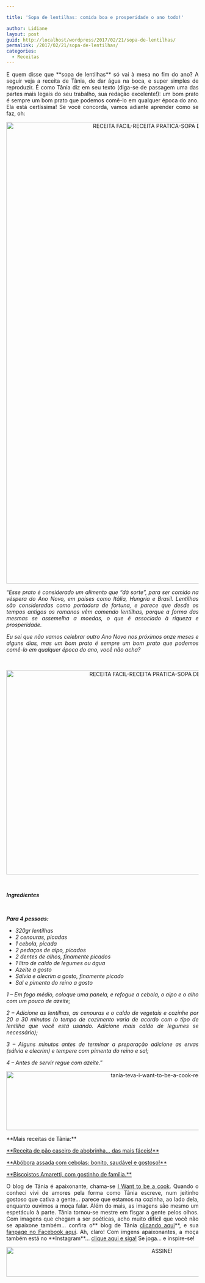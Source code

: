 ```yaml
---

title: 'Sopa de lentilhas: comida boa e prosperidade o ano todo!'

author: Lidiane
layout: post
guid: http://localhost/wordpress/2017/02/21/sopa-de-lentilhas/
permalink: /2017/02/21/sopa-de-lentilhas/
categories:
  - Receitas
---
```

<p align="justify">
  E quem disse que **sopa de lentilhas** só vai à mesa no fim do ano? A seguir veja a receita de Tânia, de dar água na boca, e super simples de reproduzir. É como Tânia diz em seu texto (diga-se de passagem uma das partes mais legais do seu trabalho, sua redação excelente!): um bom prato é sempre um bom prato que podemos comê-lo em qualquer época do ano. Ela está certíssima! Se você concorda, vamos adiante aprender como se faz, oh:
</p>

<p align="center">
  <img class="alignnone size-full wp-image-13506" src="http://www.trololodemulher.com.br/blog/wp-content/uploads/2017/02/RECEITA-FACIL-RECEITA-PRATICA-SOPA-DE-LENTILHA.jpg" alt="RECEITA FACIL-RECEITA PRATICA-SOPA DE LENTILHA" width="800" height="1206" />
</p>

<p style="text-align: justify;">
  “<em>Esse prato é considerado um alimento que “dá sorte”, para ser comido na véspera do Ano Novo, em países como Itália, Hungria e Brasil. Lentilhas são consideradas como portadora de fortuna, e parece que desde os tempos antigos os romanos vêm comendo lentilhas, porque a forma das mesmas se assemelha a moedas, o que é associado à riqueza e prosperidade.</em>
</p>

<p style="text-align: justify;">
  <em>Eu sei que não vamos celebrar outro Ano Novo nos próximos onze meses e alguns dias, mas um bom prato é sempre um bom prato que podemos comê-lo em qualquer época do ano, você não acha?</em>
</p>

&nbsp;

<p align="center">
  <img class="alignnone size-full wp-image-13507" src="http://www.trololodemulher.com.br/blog/wp-content/uploads/2017/02/RECEITA-FACIL-RECEITA-PRATICA-SOPA-DE-LENTILHA2.jpg" alt="RECEITA FACIL-RECEITA PRATICA-SOPA DE LENTILHA[2]" width="800" height="534" />
</p>

&nbsp;

**_Ingredientes_**

&nbsp;

**_Para 4 pessoas:_**

  * _320gr lentilhas_ 
  * _2 cenouras, picadas_ 
  * _1 cebola, picada_ 
  * _2 pedaços de aipo, picados_ 
  * _2 dentes de alhos, finamente picados_ 
  * _1 litro de caldo de legumes ou água_ 
  * _Azeite a gosto_ 
  * _Sálvia e alecrim a gosto, finamente picado_ 
  * _Sal e pimenta do reino a gosto_

<p align="justify">
  <em>1 – Em fogo médio, coloque uma panela, e refogue a cebola, o aipo e o alho com um pouco de azeite;</em>
</p>

<p align="justify">
  <em>2 – Adicione as lentilhas, as cenouras e o caldo de vegetais e cozinhe por 20 a 30 minutos (o tempo de cozimento varia de acordo com o tipo de lentilha que você está usando. Adicione mais caldo de legumes se necessário);</em>
</p>

<p align="justify">
  <em>3 – Alguns minutos antes de terminar a preparação adicione as ervas (sálvia e alecrim) e tempere com pimenta do reino e sal;</em>
</p>

<p align="justify">
  <em>4 – Antes de servir regue com azeite</em>.”
</p>

<p align="center">
  <img class="alignnone size-full wp-image-13037" src="http://www.trololodemulher.com.br/blog/wp-content/uploads/2016/10/TANIA-TEVA-I-WANT-TO-BE-A-COOK-RECEITAS.jpg" alt="tania-teva-i-want-to-be-a-cook-receitas" width="800" height="154" />
</p>

<p align="justify">
  **Mais receitas de Tânia:**
</p>

<p align="justify">
  <a href="http://www.trololodemulher.com.br/2017/02/14/pao-caseiro/" target="_blank">**Receita de pão caseiro de abobrinha… das mais fáceis!**</a>
</p>

<p align="justify">
  <a href="http://www.trololodemulher.com.br/2017/02/07/abobora-assada/" target="_blank">**Abóbora assada com cebolas: bonito, saudável e gostoso!**</a>
</p>

<p align="justify">
  <a href="http://www.trololodemulher.com.br/2016/11/23/biscoitos-amaretti-com-gostinho-de-familia/" target="_blank">**Biscoistos Amaretti, com gostinho de família.**</a>
</p>

<p align="justify">
  O blog de Tânia é apaixonante, chama-se <a href="https://iwanttobeacook.wordpress.com/" target="_blank">I Want to be a cook</a>. Quando o conheci vivi de amores pela forma como Tânia escreve, num jeitinho gostoso que cativa a gente… parece que estamos na cozinha, ao lado dela, enquanto ouvimos a moça falar. Além do mais, as imagens são mesmo um espetáculo à parte. Tânia tornou-se mestre em fisgar a gente pelos olhos. Com imagens que chegam a ser poéticas, acho muito difícil que você não se apaixone também… confira o** blog de Tânia <a href="https://iwanttobeacook.wordpress.com/">clicando aqui</a>**, e sua <a href="https://www.facebook.com/Iwanttobeacook-818578268272846/">fanpage no Facebook aqui</a>. Ah, claro! Com imgens apaixonantes, a moça também está no **Instagram**… <a href="https://www.instagram.com/iwanttobeacook/" target="_blank">clique aqui e siga!</a> Se joga… e inspire-se!
</p>

<p align="center">
  <a href="http://feedburner.google.com/fb/a/mailverify?uri=blogbichafemea&loc=pt_BR" target="_blank"><img class="alignnone size-full wp-image-10439" src="http://www.trololodemulher.com.br/blog/wp-content/uploads/2014/09/ASSINE.png" alt="ASSINE!" width="800" height="78" /></a>
</p>

<p align="justify">